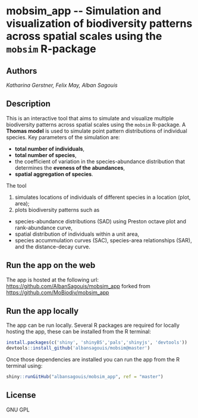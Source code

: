 # **mobsim_app** -- Simulation and visualization of biodiversity patterns across spatial scales using the `mobsim` R-package 

## Authors

*Katharina Gerstner, Felix May, Alban Sagouis*

## Description

This is an interactive tool that aims to simulate and visualize multiple biodiversity patterns across spatial scales using the `mobsim` R-package. A **Thomas model** is used to simulate point pattern distributions of individual species. Key parameters of the simulation are:

* **total number of individuals**, 
* **total number of species**, 
* the coefficient of variation in the species-abundance distribution that determines the **eveness of the abundances**,
* **spatial aggregation of species**.

The tool   
1. simulates locations of individuals of different species in a location (plot, area);      
2. plots biodiversity patterns such as   
+ species-abundance distributions (SAD) using Preston octave plot and rank-abundance curve,   
+ spatial distribution of individuals within a unit area,  
+ species accummulation curves (SAC), species-area relationships (SAR), and the distance-decay curve.   

## Run the app on the web

The app is hosted at the following url: https://github.com/AlbanSagouis/mobsim_app forked from https://github.com/MoBiodiv/mobsim_app

## Run the app locally

The app can be run locally. Several R packages are required for locally hosting the app, these can be installed
from the R terminal:

```r
install.packages(c('shiny', 'shinyBS','pals','shinyjs', 'devtools'))
devtools::install_github('albansagouis/mobsim@master')
```

Once those dependencies are installed you can run the app from the R terminal using:

```r
shiny::runGitHub("albansagouis/mobsim_app", ref = "master")
```

## License

GNU GPL




